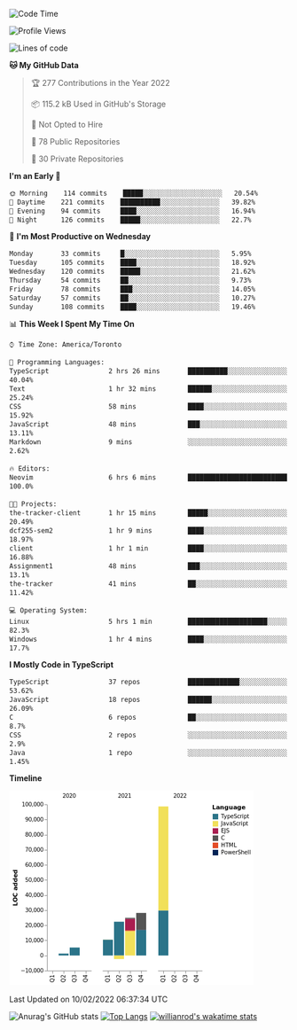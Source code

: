 <!--START_SECTION:waka-->
![Code Time](http://img.shields.io/badge/Code%20Time-145%20hrs%2046%20mins-blue)

![Profile Views](http://img.shields.io/badge/Profile%20Views-30-blue)

![Lines of code](https://img.shields.io/badge/From%20Hello%20World%20I%27ve%20Written-189%20Thousand%20lines%20of%20code-blue)

**🐱 My GitHub Data** 

> 🏆 277 Contributions in the Year 2022
 > 
> 📦 115.2 kB Used in GitHub's Storage 
 > 
> 🚫 Not Opted to Hire
 > 
> 📜 78 Public Repositories 
 > 
> 🔑 30 Private Repositories  
 > 
**I'm an Early 🐤** 

```text
🌞 Morning    114 commits    █████░░░░░░░░░░░░░░░░░░░░   20.54% 
🌆 Daytime    221 commits    ██████████░░░░░░░░░░░░░░░   39.82% 
🌃 Evening    94 commits     ████░░░░░░░░░░░░░░░░░░░░░   16.94% 
🌙 Night      126 commits    █████░░░░░░░░░░░░░░░░░░░░   22.7%

```
📅 **I'm Most Productive on Wednesday** 

```text
Monday       33 commits     █░░░░░░░░░░░░░░░░░░░░░░░░   5.95% 
Tuesday      105 commits    ████░░░░░░░░░░░░░░░░░░░░░   18.92% 
Wednesday    120 commits    █████░░░░░░░░░░░░░░░░░░░░   21.62% 
Thursday     54 commits     ██░░░░░░░░░░░░░░░░░░░░░░░   9.73% 
Friday       78 commits     ███░░░░░░░░░░░░░░░░░░░░░░   14.05% 
Saturday     57 commits     ██░░░░░░░░░░░░░░░░░░░░░░░   10.27% 
Sunday       108 commits    ████░░░░░░░░░░░░░░░░░░░░░   19.46%

```


📊 **This Week I Spent My Time On** 

```text
⌚︎ Time Zone: America/Toronto

💬 Programming Languages: 
TypeScript               2 hrs 26 mins       ██████████░░░░░░░░░░░░░░░   40.04% 
Text                     1 hr 32 mins        ██████░░░░░░░░░░░░░░░░░░░   25.24% 
CSS                      58 mins             ████░░░░░░░░░░░░░░░░░░░░░   15.92% 
JavaScript               48 mins             ███░░░░░░░░░░░░░░░░░░░░░░   13.11% 
Markdown                 9 mins              ░░░░░░░░░░░░░░░░░░░░░░░░░   2.62%

🔥 Editors: 
Neovim                   6 hrs 6 mins        █████████████████████████   100.0%

🐱‍💻 Projects: 
the-tracker-client       1 hr 15 mins        █████░░░░░░░░░░░░░░░░░░░░   20.49% 
dcf255-sem2              1 hr 9 mins         ████░░░░░░░░░░░░░░░░░░░░░   18.97% 
client                   1 hr 1 min          ████░░░░░░░░░░░░░░░░░░░░░   16.88% 
Assignment1              48 mins             ███░░░░░░░░░░░░░░░░░░░░░░   13.1% 
the-tracker              41 mins             ██░░░░░░░░░░░░░░░░░░░░░░░   11.42%

💻 Operating System: 
Linux                    5 hrs 1 min         ████████████████████░░░░░   82.3% 
Windows                  1 hr 4 mins         ████░░░░░░░░░░░░░░░░░░░░░   17.7%

```

**I Mostly Code in TypeScript** 

```text
TypeScript               37 repos            █████████████░░░░░░░░░░░░   53.62% 
JavaScript               18 repos            ██████░░░░░░░░░░░░░░░░░░░   26.09% 
C                        6 repos             ██░░░░░░░░░░░░░░░░░░░░░░░   8.7% 
CSS                      2 repos             ░░░░░░░░░░░░░░░░░░░░░░░░░   2.9% 
Java                     1 repo              ░░░░░░░░░░░░░░░░░░░░░░░░░   1.45%

```


**Timeline**

![Chart not found](https://raw.githubusercontent.com/wise-introvert/wise-introvert/master/charts/bar_graph.png) 


 Last Updated on 10/02/2022 06:37:34 UTC
<!--END_SECTION:waka-->

![Anurag's GitHub stats](https://github-readme-stats.vercel.app/api?username=wise-introvert&count_private=true&show_icons=true)
[![Top Langs](https://github-readme-stats.vercel.app/api/top-langs/?username=wise-introvert&langs_count=10)](https://github.com/anuraghazra/github-readme-stats)
[![willianrod's wakatime stats](https://github-readme-stats.vercel.app/api/wakatime?username=wiseintrovert)](https://github.com/anuraghazra/github-readme-stats)
